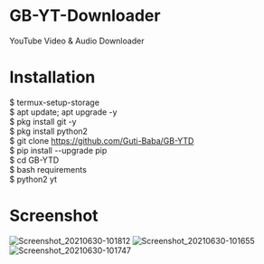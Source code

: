 # GB-YT-Downloader
YouTube Video &amp; Audio Downloader

# Installation
$ termux-setup-storage <br>
$ apt update; apt upgrade -y <br>
$ pkg install git -y <br>
$ pkg install python2 <br>
$ git clone https://github.com/Guti-Baba/GB-YTD <br>
$ pip install --upgrade pip <br>
$ cd GB-YTD <br>
$ bash requirements <br>
$ python2 yt <br>

# Screenshot
![Screenshot_20210630-101812](https://user-images.githubusercontent.com/79633162/123901605-0c9a7f80-d98d-11eb-8ab0-618bac28425f.png)
![Screenshot_20210630-101655](https://user-images.githubusercontent.com/79633162/123901611-0e644300-d98d-11eb-9fc1-33aa117093d1.png)
![Screenshot_20210630-101747](https://user-images.githubusercontent.com/79633162/123901612-0efcd980-d98d-11eb-88d5-0b0081c65614.png)

